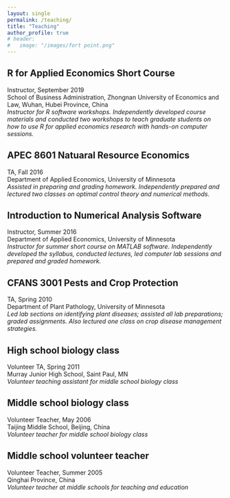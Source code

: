 ```yaml
---
layout: single
permalink: /teaching/
title: "Teaching"
author_profile: true
# header:
#   image: "/images/fort point.png"
---
```


## R for Applied Economics Short Course
Instructor, September 2019  
School of Business Administration, Zhongnan University of Economics and Law, Wuhan, Hubei Province, China  
*Instructor for R software workshops. Independently developed course materials and conducted two workshops to teach graduate students on how to use R for applied economics research with hands-on computer sessions.*  

## APEC 8601 Natuaral Resource Economics
TA, Fall 2016  
Department of Applied Economics, University of Minnesota  
*Assisted in preparing and grading homework. Independently prepared and lectured two classes on optimal control theory and numerical methods.*  

## Introduction to Numerical Analysis Software
Instructor, Summer 2016  
Department of Applied Economics, University of Minnesota  
*Instructor for summer short course on MATLAB software. Independently developed the syllabus, conducted lectures, led computer lab sessions and prepared and graded homework.*  

## CFANS 3001 Pests and Crop Protection
TA, Spring 2010  
Department of Plant Pathology, University of Minnesota  
*Led lab sections on identifying plant diseases; assisted all lab preparations; graded assignments. Also lectured one class on crop disease management strategies.*  

## High school biology class
Volunteer TA, Spring 2011  
Murray Junior High School, Saint Paul, MN  
*Volunteer teaching assistant for middle school biology class*  

## Middle school biology class
Volunteer Teacher, May 2006  
Taijing Middle School, Beijing, China  
*Volunteer teacher for middle school biology class*  

## Middle school volunteer teacher
Volunteer Teacher, Summer 2005  
Qinghai Province, China  
*Volunteer teacher at middle schools for teaching and education*  